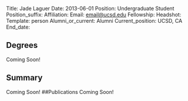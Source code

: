 Title: Jade Laguer
Date: 2013-06-01
Position: Undergraduate Student
Position_suffix:
Affiliation:
Email: email@ucsd.edu
Fellowship:
Headshot: 
Template: person
Alumni_or_current: Alumni
Current_position: UCSD, CA
End_date:
<!-- Status: draft -->

## Degrees
Coming Soon!
## Summary
Coming Soon!
##Publications
Coming Soon!
